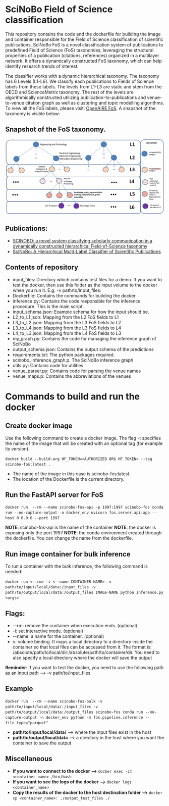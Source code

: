 # SciNoBo Field of Science classification

This repository contains the code and the dockerfile for building the image and container responsible for the Field of Science classification of scientific publications. SciNoBo FoS is a novel classification system of publications to predefined Field of Science (FoS) taxonomies, leveraging the structural properties of a publication (citations, references) organized in a multilayer network. It offers a dynamically constructed FoS taxonomy, which can help ​​identify research trends of interest.

The classifier works with a dynamic hierarchical taxonomy. The taxonomy has 6 Levels (L1-L6). We classify each publications to Fields of Science labels from these labels. The levels from L1-L3 are static and stem from the OECD and ScienceMetrix taxonomy. The rest of the levels are algorithmically constructed utilizing publication-to-publications and venue-to-venue citation graph as well as clustering and topic modelling algorithms. To view all the FoS labels, please visit: [OpenAIRE FoS](https://explore.openaire.eu/fields-of-science). A snapshot of the taxonomy is visible below:

## Snapshot of the FoS taxonomy.
![image](docs/images/frma-08-1149834-g003.jpg)

## Publications:
- [SCINOBO: a novel system classifying scholarly communication in a dynamically constructed hierarchical Field-of-Science taxonomy](https://www.frontiersin.org/articles/10.3389/frma.2023.1149834/full)
- [SciNoBo: A Hierarchical Multi-Label Classifier of Scientific Publications](https://dl.acm.org/doi/10.1145/3487553.3524677)

## Contents of repository
- input_files: Directory which contains test files for a demo. If you want to test the docker, then use this folder as the input volume to the docker when you run it. E.g. -v path/to/input_files:
- Dockerfile: Contains the commands for building the docker
- inference.py: Contains the code responsible for the inference procedure. This is the main script.
- input_schema.json: Example schema for how the input should be.
- L2_to_L1.json: Mapping from the L2 FoS fields to L1
- L3_to_L2.json: Mapping from the L3 FoS fields to L2
- L3_to_L4.json: Mapping from the L3 FoS fields to L4
- L4_to_L3.json: Mapping from the L4 FoS fields to L3
- my_graph.py: Contains the code for managing the inference graph of SciNoBo
- output_schema.json: Contains the output schema of the predictions
- requirements.txt: The python packages required.
- scinobo_inference_graph.p: The SciNoBo inference graph
- utils.py: Contains code for utilities
- venue_parser.py: Contains code for parsing the venue names
- venue_maps.p: Contains the abbreviations of the venues

# Commands to build and run the docker

## Create docker image
Use the following command to create a docker image.
The flag -t specifies the name of the image that will be created with an optional tag (for example its version).

`docker build --build-arg HF_TOKEN=<AUTHORIZED ORG HF TOKEN> --tag scinobo-fos:latest .`

- The name of the image in this case is scinobo-fos:latest.
- The location of the Dockerfile is the current directory.

## Run the FastAPI server for FoS
`docker run  --rm --name scinobo-fos-api -p 1997:1997 scinobo-fos conda run --no-capture-output -n docker_env uvicorn fos.server.api:app --host 0.0.0.0 --port 1997`

**NOTE**: scinobo-fos-api is the name of the container
**NOTE**: the docker is exposing only the port 1997
**NOTE**: the conda environment created through the dockerfile. You can change the name from the dockerfile.

## Run image container for bulk inference
To run a container with the bulk inference, the following command is needed:

`docker run <--rm> -i <--name CONTAINER-NAME> -v path/to/input/local/data:/input_files -v path/to/output/local/data:/output_files IMAGE-NAME python inference.py <args>`

## Flags:
- --rm: remove the container when execution ends. (optional)
- -i: set interactive mode. (optional)
- --name: a name for the container. (optional)
- v: volume binding. It maps a local directory to a directory inside the container so that local files can be accessed from it. The format is: /absolute/path/to/local/dir:/absolute/path/to/container/dir. You need to also specify a local directory where the docker will save the output

**Reminder**: If you want to test the docker, you need to use the following path as an input path --> -v path/to/input_files

## Example

`docker run  --rm --name scinobo-fos-bulk -v path/to/input/local/data/:/input_files -v path/to/output/local/data:/output_files scinobo-fos conda run --no-capture-output -n docker_env python -m fos.pipeline.inference --file_type="parquet"`

- **path/to/input/local/data/** --> where the input files exist in the host
- **path/to/output/local/data** --> a directory in the host where you want the container to save the output

## Miscellaneous
- **If you want to connect to the docker -->** `docker exec -it <container_name> /bin/bash`
- **If you want to see the logs of the docker -->** `docker logs <container_name>`
- **Copy the results of the docker to the host destination folder -->** `docker cp <container_name>: ./output_test_files ./`
